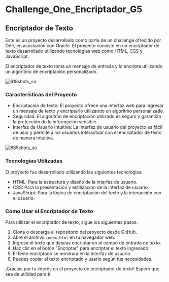 # Challenge_One_Encriptador_G5

## Encriptador de Texto

Este es un proyecto desarrollado como parte de un challenge ofrecido por One, en asociación con Oracle. El proyecto consiste en un encriptador de texto desarrollado utilizando tecnologías web como HTML, CSS y JavaScript.

El encriptador de texto toma un mensaje de entrada y lo encripta utilizando un algoritmo de encriptación personalizado.

![618shots_so](https://github.com/Rodriiandino/Challenge_One_Encriptador_G5/assets/106351323/119d97d0-5a8a-4ec0-99c3-88ee84b27c38)

### Características del Proyecto

-   Encriptación de texto: El proyecto ofrece una interfaz web para ingresar un mensaje de texto y encriptarlo utilizando un algoritmo personalizado.
-   Seguridad: El algoritmo de encriptación utilizado es seguro y garantiza la protección de la información sensible.
-   Interfaz de Usuario Intuitiva: La interfaz de usuario del proyecto es fácil de usar y permite a los usuarios interactuar con el encriptador de texto de manera intuitiva.

![885shots_so](https://github.com/Rodriiandino/Challenge_One_Encriptador_G5/assets/106351323/503d77ec-c931-41a6-8d48-dceda7f6d553)

### Tecnologías Utilizadas

El proyecto fue desarrollado utilizando las siguientes tecnologías:

-   HTML: Para la estructura y diseño de la interfaz de usuario.
-   CSS: Para la presentación y estilización de la interfaz de usuario.
-   JavaScript: Para la lógica de encriptación del texto y la interacción con el usuario.

### Cómo Usar el Encriptador de Texto

Para utilizar el encriptador de texto, sigue los siguientes pasos:

1.  Clona o descarga el repositorio del proyecto desde GitHub.
2.  Abre el archivo `index.html` en tu navegador web.
3.  Ingresa el texto que deseas encriptar en el campo de entrada de texto.
4.  Haz clic en el botón "Encriptar" para encriptar el texto ingresado.
5.  El texto encriptado se mostrará en la interfaz de usuario.
6.  Puedes copiar el texto encriptado y usarlo según tus necesidades.

¡Gracias por tu interés en el proyecto de encriptador de texto! Espero que sea de utilidad para ti.
